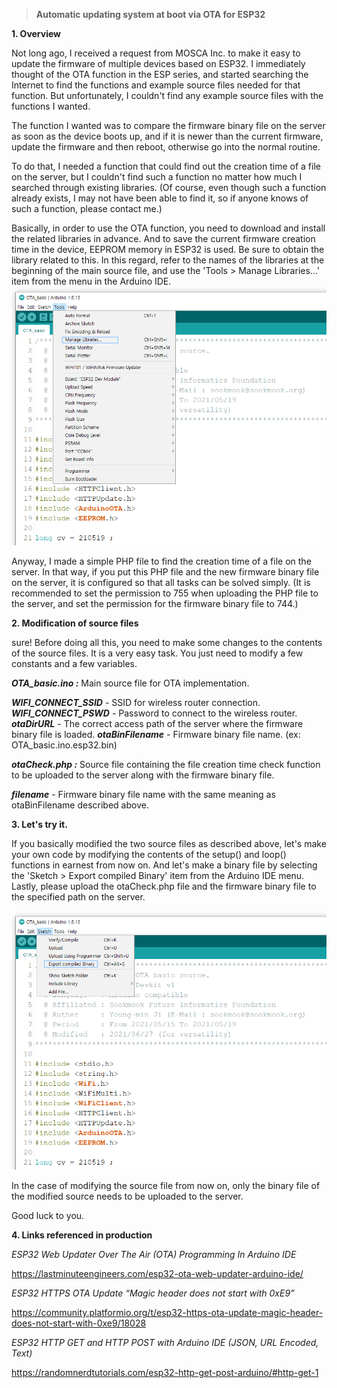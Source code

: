 > **Automatic updating system at boot via OTA for ESP32**

**1. Overview**

Not long ago, I received a request from MOSCA Inc. to make it easy to update the firmware of multiple devices based on ESP32.
I immediately thought of the OTA function in the ESP series, and started searching the Internet to find the functions and example source files needed for that function. But unfortunately, I couldn't find any example source files with the functions I wanted.

The function I wanted was to compare the firmware binary file on the server as soon as the device boots up, and if it is newer than the current firmware, update the firmware and then reboot, otherwise go into the normal routine.

To do that, I needed a function that could find out the creation time of a file on the server, but I couldn't find such a function no matter how much I searched through existing libraries. (Of course, even though such a function already exists, I may not have been able to find it, so if anyone knows of such a function, please contact me.)

Basically, in order to use the OTA function, you need to download and install the related libraries in advance. And to save the current firmware creation time in the device, EEPROM memory in ESP32 is used. Be sure to obtain the library related to this. In this regard, refer to the names of the libraries at the beginning of the main source file, and use the 'Tools > Manage Libraries...' item from the menu in the Arduino IDE.
![](https://github.com/sookmook/OTA_basic/blob/main/Arduino_menu_ML.png)

Anyway, I made a simple PHP file to find the creation time of a file on the server. In that way, if you put this PHP file and the new firmware binary file on the server, it is configured so that all tasks can be solved simply. (It is recommended to set the permission to 755 when uploading the PHP file to the server, and set the permission for the firmware binary file to 744.)

**2. Modification of source files**

sure! Before doing all this, you need to make some changes to the contents of the source files. It is a very easy task. You just need to modify a few constants and a few variables.

***OTA_basic.ino :*** Main source file for OTA implementation.

***WIFI_CONNECT_SSID*** - SSID for wireless router connection.
***WIFI_CONNECT_PSWD*** - Password to connect to the wireless router.
***otaDirURL*** - The correct access path of the server where the firmware binary file is loaded.
***otaBinFilename*** - Firmware binary file name. (ex: OTA_basic.ino.esp32.bin)

***otaCheck.php :*** Source file containing the file creation time check function to be uploaded to the server along with the firmware binary file.

***filename*** - Firmware binary file name with the same meaning as otaBinFilename described above.

**3. Let's try it.**

If you basically modified the two source files as described above, let's make your own code by modifying the contents of the setup() and loop() functions in earnest from now on. And let's make a binary file by selecting the 'Sketch > Export compiled Binary' item from the Arduino IDE menu.
Lastly, please upload the otaCheck.php file and the firmware binary file to the specified path on the server.

![](https://github.com/sookmook/OTA_basic/blob/main/Arduino_menu_ECB.png)

In the case of modifying the source file from now on, only the binary file of the modified source needs to be uploaded to the server.

Good luck to you.

**4. Links referenced in production**

*ESP32 Web Updater Over The Air (OTA) Programming In Arduino IDE*

https://lastminuteengineers.com/esp32-ota-web-updater-arduino-ide/

*ESP32 HTTPS OTA Update “Magic header does not start with 0xE9”*

https://community.platformio.org/t/esp32-https-ota-update-magic-header-does-not-start-with-0xe9/18028

*ESP32 HTTP GET and HTTP POST with Arduino IDE (JSON, URL Encoded, Text)*

https://randomnerdtutorials.com/esp32-http-get-post-arduino/#http-get-1
